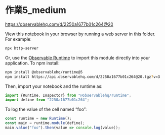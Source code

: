# 作業5_medium

https://observablehq.com/d/2250a1677b01c264@20

View this notebook in your browser by running a web server in this folder. For
example:

~~~sh
npx http-server
~~~

Or, use the [Observable Runtime](https://github.com/observablehq/runtime) to
import this module directly into your application. To npm install:

~~~sh
npm install @observablehq/runtime@5
npm install https://api.observablehq.com/d/2250a1677b01c264@20.tgz?v=3
~~~

Then, import your notebook and the runtime as:

~~~js
import {Runtime, Inspector} from "@observablehq/runtime";
import define from "2250a1677b01c264";
~~~

To log the value of the cell named “foo”:

~~~js
const runtime = new Runtime();
const main = runtime.module(define);
main.value("foo").then(value => console.log(value));
~~~
